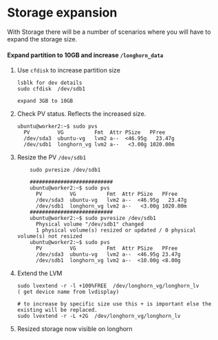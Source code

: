 # Storage expansion 

With Storage there will be a number of scenarios where you will have to expand the storage size.



#### Expand  partition to 10GB  and increase `/longhorn_data`

1. Use `cfdisk` to increase partition size

   ```
   lsblk for dev details
   sudo cfdisk  /dev/sdb1
   
   expand 3GB to 10GB
   ```

   

2. Check PV status. Reflects the increased size.

   ```
   ubuntu@worker2:~$ sudo pvs
     PV         VG          Fmt  Attr PSize   PFree
     /dev/sda3  ubuntu-vg   lvm2 a--  <46.95g   23.47g
     /dev/sdb1  longhorn_vg lvm2 a--   <3.00g 1020.00m
   ```

3. Resize the PV `/dev/sdb1`

   ```
       sudo pvresize /dev/sdb1
   
       ###########################
       ubuntu@worker2:~$ sudo pvs
         PV         VG          Fmt  Attr PSize   PFree
         /dev/sda3  ubuntu-vg   lvm2 a--  <46.95g   23.47g
         /dev/sdb1  longhorn_vg lvm2 a--   <3.00g 1020.00m
       ###########################
       ubuntu@worker2:~$ sudo pvresize /dev/sdb1
         Physical volume "/dev/sdb1" changed
         1 physical volume(s) resized or updated / 0 physical volume(s) not resized
       ubuntu@worker2:~$ sudo pvs
         PV         VG          Fmt  Attr PSize   PFree
         /dev/sda3  ubuntu-vg   lvm2 a--  <46.95g 23.47g
         /dev/sdb1  longhorn_vg lvm2 a--  <10.00g <8.00g
   
   ```

   

4. Extend the LVM

   ```
   sudo lvextend -r -l +100%FREE  /dev/longhorn_vg/longhorn_lv  
   ( get device name from lvdisplay)
   
   # to increase by specific size use this + is important else the existing will be replaced.
   sudo lvextend -r -L +2G  /dev/longhorn_vg/longhorn_lv 
   ```

   

5.   Resized storage now visible  on longhorn

